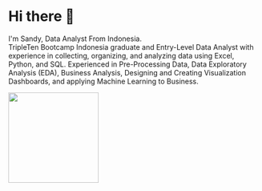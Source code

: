 <!-- ![CWS-full](https://user-images.githubusercontent.com/35327992/129471012-4400e56b-eda0-4143-971a-7b3214c0efc0.png) -->


<h1><b>Hi there</b> 👋 </h1>

I'm Sandy, Data Analyst From Indonesia. <br>
TripleTen Bootcamp Indonesia graduate and Entry-Level Data Analyst with experience in collecting, organizing, and analyzing data using Excel, Python, and SQL. Experienced in Pre-Processing Data, Data Exploratory Analysis (EDA), Business Analysis, Designing and Creating Visualization Dashboards, and applying Machine Learning to Business.

<img height="180em" src="https://github-readme-stats-eight-theta.vercel.app/api/top-langs/?username=sandys-ss&layout=compact&langs_count=8"/>



